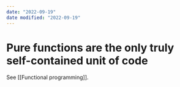 ```yaml
---
date: "2022-09-19"
date modified: "2022-09-19"
---
```


# Pure functions are the only truly self-contained unit of code
See [[Functional programming]].
